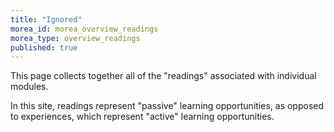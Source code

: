 ```yaml
---
title: "Ignored"
morea_id: morea_overview_readings
morea_type: overview_readings
published: true
---
```


This page collects together all of the "readings" associated with individual modules. 

In this site, readings represent "passive" learning opportunities, as opposed to experiences, which represent "active" learning opportunities.